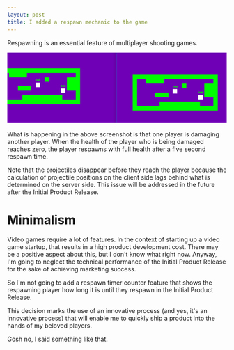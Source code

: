 ```yaml
---
layout: post
title: I added a respawn mechanic to the game
---
```


Respawning is an essential feature of multiplayer shooting games.

![Respawn feature](/assets/images/respawns.gif "Player killing another player.")

What is happening in the above screenshot is that one player is damaging another player. When the health of the player who is being damaged reaches zero, the player respawns with full health after a five second respawn time.

Note that the projectiles disappear before they reach the player because the calculation of projectile positions on the client side lags behind what is determined on the server side. This issue will be addressed in the future after the Initial Product Release.

# Minimalism

Video games require a lot of features. In the context of starting up a video game startup, that results in a high product development cost. There may be a positive aspect about this, but I don't know what right now. Anyway, I'm going to neglect the technical performance of the Initial Product Release for the sake of achieving marketing success.

So I'm not going to add a respawn timer counter feature that shows the respawning player how long it is until they respawn in the Initial Product Release.

This decision marks the use of an innovative process (and yes, it's an innovative process) that will enable me to quickly ship a product into the hands of my beloved players.

Gosh no, I said something like that.